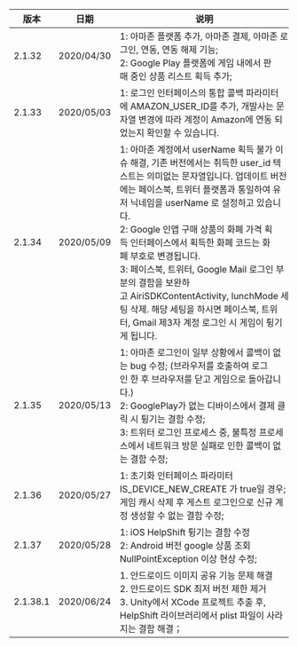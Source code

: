 |  版本   |  日期  |  说明 |
|  ----  | ----  |   ----  | 
| 2.1.32  | 2020/04/30 | 1: 아마존 플랫폼 추가, 아마존 결제, 아마존 로그인, 연동, 연동 해제 기능;<br>2: Google Play 플랫폼에 게임 내에서 판매 중인 상품 리스트 획득 추가;  |
| 2.1.33   | 2020/05/03 | 1: 로그인 인터페이스의 통합 콜백 파라미터에 AMAZON_USER_ID를 추가, 개발사는 문자열 변경에 따라 계정이 Amazon에 연동 되었는지 확인할 수 있습니다.  |
| 2.1.34   | 2020/05/09 | 1: 아마존 계정에서 userName 획득 불가 이슈 해결, 기존 버전에서는 취득한 user_id 텍스트는 의미없는 문자열입니다. 업데이트 버전에는 페이스북, 트위터 플랫폼과 통일하여 유저 닉네임을 userName 로 설정하고 있습니다.<br> 2: Google 인앱 구매 상품의 화폐 가격 획득 인터페이스에서 획득한 화폐 코드는 화폐 부호로 변경됩니다.<br> 3: 페이스북, 트위터, Google Mail 로그인 부분의 결함을 보완하고 AiriSDKContentActivity, lunchMode 세팅 삭제. 해당 세팅을 하시면 페이스북, 트위터, Gmail 제3자 계정 로그인 시 ​​게임이 튕기게 됩니다. |
| 2.1.35   | 2020/05/13 | 1: 아마존 로그인이 일부 상황에서 콜백이 없는 bug 수정; (브라우저를 호출하여 로그인 한 후 브라우저를 닫고 게임으로 돌아갑니다.) <br>2: GooglePlay가 없는 디바이스에서 결제 클릭 시 튕기는 결함 수정;<br>3: 트위터 로그인 프로세스 중, 불특정 프로세스에서 네트워크 방문 실패로 인한 콜백이 없는 결함 수정;  |
| 2.1.36  | 2020/05/27 | 1: 초기화 인터페이스 파라미터 IS_DEVICE_NEW_CREATE 가 true일 경우; 게임 캐시 삭제 후 게스트 로그인으로 신규 계정 생성할 수 없는 결함 수정; |
| 2.1.37  | 2020/05/28 | 1: iOS HelpShift 튕기는 결함 수정<br>2: Android 버전 google 상품 조회 NullPointException 이상 현상 수정; |
| 2.1.38.1  | 2020/06/24 | 1. 안드로이드 이미지 공유 기능 문제 해결<br>2. 안드로이드 SDK 최저 버전 제한 제거<br>3. Unity에서 XCode 프로젝트 추출 후, HelpShift 라이브러리에서 plist 파일이 사라지는 결함 해결； |
